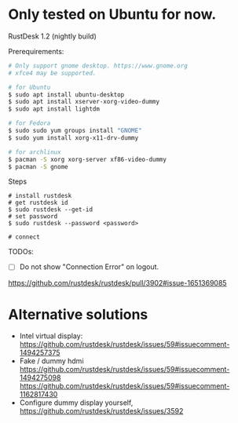 # **Only tested on Ubuntu for now.**

RustDesk 1.2 (nightly build)

Prerequirements:
```bash
# Only support gnome desktop. https://www.gnome.org
# xfce4 may be supported.

# for Ubuntu
$ sudo apt install ubuntu-desktop
$ sudo apt install xserver-xorg-video-dummy
$ sudo apt install lightdm

# for Fedora
$ sudo sudo yum groups install "GNOME"
$ sudo yum install xorg-x11-drv-dummy

# for archlinux
$ pacman -S xorg xorg-server xf86-video-dummy
$ pacman -S gnome

```

Steps
```
# install rustdesk
# get rustdesk id
$ sudo rustdesk --get-id
# set password
$ sudo rustdesk --password <password>

# connect
```

TODOs:
- [ ] Do not show "Connection Error" on logout.

https://github.com/rustdesk/rustdesk/pull/3902#issue-1651369085

# Alternative solutions
- Intel virtual display: https://github.com/rustdesk/rustdesk/issues/59#issuecomment-1494257375
- Fake / dummy hdmi https://github.com/rustdesk/rustdesk/issues/59#issuecomment-1494275098 https://github.com/rustdesk/rustdesk/issues/59#issuecomment-1162817430
- Configure dummy display yourself, https://github.com/rustdesk/rustdesk/issues/3592
